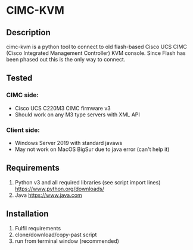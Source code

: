 # CIMC-KVM
## Description
cimc-kvm is a python tool to connect to old flash-based Cisco UCS CIMC (Cisco Integrated Management Controller) KVM console. Since Flash has been phased out this is the only way to connect.

## Tested
### CIMC side:
 - Cisco UCS C220M3 CIMC firmware v3
 - Should work on any M3 type servers with XML API

### Client side:
 - Windows Server 2019 with standard javaws
 - May not work on MacOS BigSur due to java error (can't help it)

## Requirements
1. Python v3 and all required libraries (see script import lines) https://www.python.org/downloads/
2. Java https://www.java.com

## Installation
1. Fulfil requirements
2. clone/download/copy-past script
3. run from terminal window (recommended)